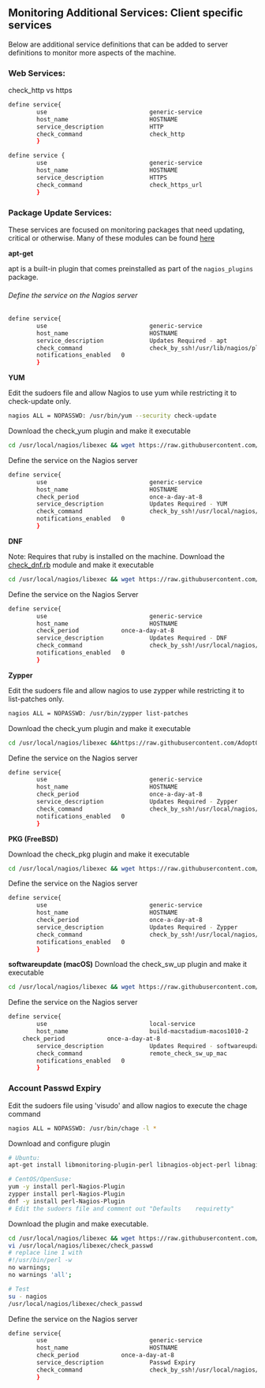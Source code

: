 ## Monitoring Additional Services: Client specific services

Below are additional service definitions that can be added to server definitions to monitor more aspects of the machine.

### Web Services:
check_http vs https
``` bash
define service{
        use                             generic-service      
        host_name                       HOSTNAME
        service_description             HTTP
        check_command                   check_http
        }
```
``` bash
define service {
        use                             generic-service
        host_name                       HOSTNAME
        service_description             HTTPS
        check_command                   check_https_url
        }
```
### Package Update Services:

These services are focused on monitoring packages that need updating, critical or otherwise. Many of these modules can be found [here](https://github.com/AdoptOpenJDK/openjdk-infrastructure/tree/master/ansible/playbooks/AdoptOpenJDK_Unix_Playbook/roles/Nagios_Plugins/tasks/additional_plugins)

**apt-get**

apt is a built-in plugin that comes preinstalled as part of the `nagios_plugins` package. 

###### Define the service on the Nagios server
``` bash
define service{
        use                             generic-service
        host_name                       HOSTNAME
        service_description             Updates Required - apt
        check_command                   check_by_ssh!/usr/lib/nagios/plugins/check_apt
        notifications_enabled   0
        }
```

**YUM**

Edit the sudoers file and allow Nagios to use yum while restricting it to check-update only.
``` bash
nagios ALL = NOPASSWD: /usr/bin/yum --security check-update
```
Download the check_yum plugin and make it executable
``` bash
cd /usr/local/nagios/libexec && wget https://raw.githubusercontent.com/AdoptOpenJDK/openjdk-infrastructure/master/ansible/playbooks/AdoptOpenJDK_Unix_Playbook/roles/Nagios_Plugins/tasks/additional_plugins/check_yum && chmod +x check_yum
```

Define the service on the Nagios server
``` bash
define service{
        use                             generic-service
        host_name                       HOSTNAME
        check_period                    once-a-day-at-8
        service_description             Updates Required - YUM
        check_command                   check_by_ssh!/usr/local/nagios/libexec/check_yum
        notifications_enabled   0
        }
```
**DNF**

Note: Requires that ruby is installed on the machine.
Download the [check_dnf.rb](https://github.com/nikkolasg/check_dnf/blob/master/check_dnf.rb) module and make it executable
```bash
cd /usr/local/nagios/libexec && wget https://raw.githubusercontent.com/nikkolasg/check_dnf/master/check_dnf.rb -O check_dnf && chmod +x check_dnf
```
Define the service on the Nagios Server
``` bash
define service{
        use                             generic-service
        host_name                       HOSTNAME
        check_period			once-a-day-at-8
        service_description             Updates Required - DNF
        check_command                   check_by_ssh!/usr/local/nagios/libexec/check_dnf
        notifications_enabled   0
        }
```
**Zypper**

Edit the sudoers file and allow nagios to use zypper while restricting it to list-patches only.
``` bash
nagios ALL = NOPASSWD: /usr/bin/zypper list-patches
```
Download the check_yum plugin and make it executable
``` bash
cd /usr/local/nagios/libexec &&https://raw.githubusercontent.com/AdoptOpenJDK/openjdk-infrastructure/master/ansible/playbooks/AdoptOpenJDK_Unix_Playbook/roles/Nagios_Plugins/tasks/additional_plugins/check_zypper && chmod +x check_zypper
```

Define the service on the Nagios server
``` bash
define service{
        use                             generic-service
        host_name                       HOSTNAME
        check_period                    once-a-day-at-8
        service_description             Updates Required - Zypper
        check_command                   check_by_ssh!/usr/local/nagios/libexec/check_zypper
        notifications_enabled   0
        }
```

**PKG (FreeBSD)**

Download the check_pkg plugin and make it executable
``` bash
cd /usr/local/nagios/libexec && wget https://raw.githubusercontent.com/AdoptOpenJDK/openjdk-infrastructure/master/ansible/playbooks/AdoptOpenJDK_Unix_Playbook/roles/Nagios_Plugins/tasks/additional_plugins/check_pkg && chmod +x check_pkg
```

Define the service on the Nagios server
``` bash
define service{
        use                             generic-service
        host_name                       HOSTNAME
        check_period                    once-a-day-at-8
        service_description             Updates Required - Zypper
        check_command                   check_by_ssh!/usr/local/nagios/libexec/check_pkg 2>1 /dev/null
        notifications_enabled   0
        }
```
**softwareupdate (macOS)**
Download the check_sw_up plugin and make it executable
``` bash
cd /usr/local/nagios/libexec && wget https://raw.githubusercontent.com/AdoptOpenJDK/openjdk-infrastructure/master/ansible/playbooks/AdoptOpenJDK_Unix_Playbook/roles/Nagios_Plugins/tasks/additional_plugins/check_sw_up && chmod +x check_sw_up
```
Define the service on the Nagios server
``` bash
define service{
        use                             local-service
        host_name                       build-macstadium-macos1010-2
	check_period			once-a-day-at-8
        service_description             Updates Required - softwareupdate
        check_command                   remote_check_sw_up_mac
        notifications_enabled   0
        }

```

### Account Passwd Expiry
Edit the sudoers file using 'visudo' and allow nagios to execute the chage command
``` bash
nagios ALL = NOPASSWD: /usr/bin/chage -l * 
```
Download and configure plugin
``` bash
# Ubuntu: 
apt-get install libmonitoring-plugin-perl libnagios-object-perl libnagios-plugin-perl
```
``` bash
# CentOS/OpenSuse:
yum -y install perl-Nagios-Plugin
zypper install perl-Nagios-Plugin
dnf -y install perl-Nagios-Plugin
# Edit the sudoers file and comment out "Defaults    requiretty"
```
Download the plugin and make executable.
``` bash
cd /usr/local/nagios/libexec && wget https://raw.githubusercontent.com/elio78/nagios/master/check_passwd_expiration.pl -O check_passwd && chmod +x check_passwd
vi /usr/local/nagios/libexec/check_passwd
# replace line 1 with 
#!/usr/bin/perl -w
no warnings;
no warnings 'all';

# Test
su - nagios
/usr/local/nagios/libexec/check_passwd
```
Define the service on the Nagios server
``` bash
define service{
        use                             generic-service
        host_name                       HOSTNAME
        check_period			once-a-day-at-8
        service_description             Passwd Expiry
        check_command                   check_by_ssh!/usr/local/nagios/libexec/check_passwd -w 14 -c 3
        }
```